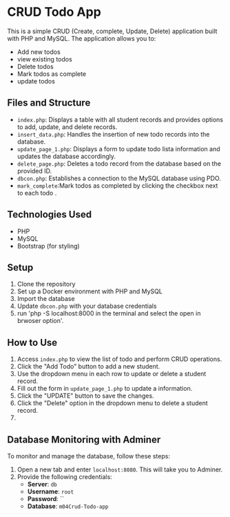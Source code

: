 # CRUD Todo App

This is a simple CRUD (Create, complete, Update, Delete) application built with PHP and MySQL. The application allows you to:

- Add new todos
- view existing todos
- Delete todos
- Mark todos as complete
- update todos 

## Files and Structure

- `index.php`: Displays a table with all student records and provides options to add, update, and delete records.
- `insert_data.php`: Handles the insertion of new todo records into the database.
- `update_page_1.php`: Displays a form to update todo lista information and updates the database accordingly.
- `delete_page.php`: Deletes a  todo record from the database based on the provided ID.
- `dbcon.php`: Establishes a connection to the MySQL database using PDO.
- `mark_complete`:Mark todos as completed by clicking the checkbox next to each todo .

## Technologies Used

- PHP
- MySQL
- Bootstrap (for styling)

## Setup

1. Clone the repository
2. Set up a Docker environment with PHP and MySQL
3. Import the database 
4. Update `dbcon.php` with your database credentials
5. run 'php -S localhost:8000 in the terminal and select the open in brwoser option'.

## How to Use

1. Access `index.php` to view the list of todo and perform CRUD operations.
2. Click the "Add Todo" button to add a new student.
3. Use the dropdown menu in each row to update or delete a student record.
4. Fill out the form in `update_page_1.php` to update a information.
5. Click the "UPDATE" button to save the changes.
6. Click the "Delete" option in the dropdown menu to delete a student record.
7. 

## Database Monitoring with Adminer

To monitor and manage the database, follow these steps:

1. Open a new tab and enter `localhost:8080`. This will take you to Adminer.
2. Provide the following credentials:
    - **Server**: `db`
    - **Username**: `root`
    - **Password**: ``
    - **Database**: `m04Crud-Todo-app`
